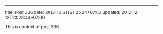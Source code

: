 ---
title: Post 336
date: 2013-10-21T21:25:24+07:00
updated: 2012-12-12T23:23:44+07:00

This is content of post 336